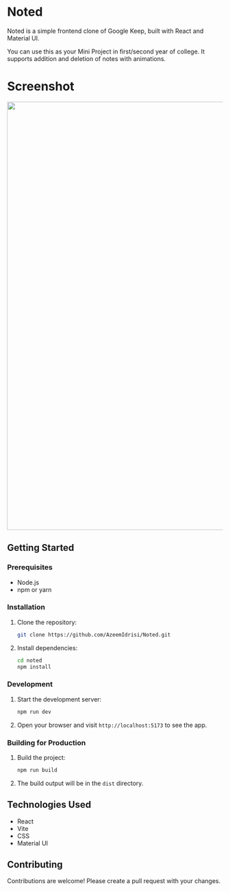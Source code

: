 # Noted

Noted is a simple frontend clone of Google Keep, built with React and Material UI.

You can use this as your Mini Project in first/second year of college. It supports addition and deletion of notes with animations.

# Screenshot
<img width="1000px" src="https://github.com/AzeemIdrisi/Noted/assets/112647789/836c9a51-c71d-4541-bb87-e13f595a475a"/>


## Getting Started

### Prerequisites

- Node.js
- npm or yarn

### Installation

1. Clone the repository:

   ```bash
   git clone https://github.com/AzeemIdrisi/Noted.git
   ```

2. Install dependencies:

   ```bash
   cd noted
   npm install
   ```

### Development

1. Start the development server:

   ```bash
   npm run dev
   ```

2. Open your browser and visit `http://localhost:5173` to see the app.

### Building for Production

1. Build the project:

   ```bash
   npm run build
   ```

2. The build output will be in the `dist` directory.

## Technologies Used

- React
- Vite
- CSS 
- Material UI 

## Contributing

Contributions are welcome! Please create a pull request with your changes.
